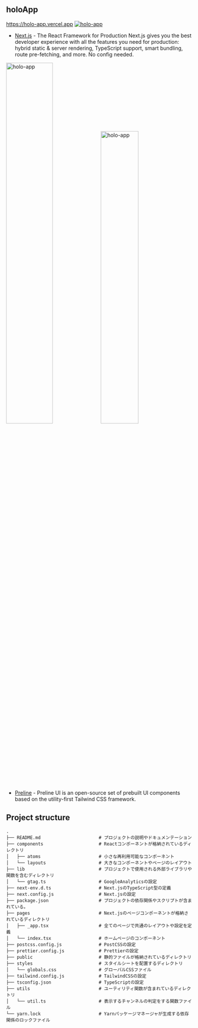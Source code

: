 ## holoApp

https://holo-app.vercel.app
<a href="https://holo-app.vercel.app" target="_blank" rel=”noopener”><img src="https://user-images.githubusercontent.com/96198088/214283904-4ec943e7-58c3-4b35-8cfa-afbe9a250546.png" alt="holo-app" /></a>

- [Next.js](https://nextjs.org/) - The React Framework for Production Next.js gives you the best developer experience with all the features you need for production: hybrid static & server rendering, TypeScript support, smart bundling, route pre-fetching, and more. No config needed.

<a href="https://holo-app.vercel.app" target="_blank" rel=”noopener”><img src="https://user-images.githubusercontent.com/96198088/214283941-fae3ee90-a7f7-44f6-bfe7-c6c3e07c0f91.png" alt="holo-app" width="50%" /></a>
<a href="https://holo-app.vercel.app" target="_blank" rel=”noopener”><img src="https://user-images.githubusercontent.com/96198088/214284033-a14d6fb6-9422-45d5-9c77-b4b083cb809f.png" alt="holo-app" width="45%" /></a>






- [Preline](https://preline.co/) - Preline UI is an open-source set of prebuilt UI components based on the utility-first Tailwind CSS framework.
 
## Project structure
```
.
├── README.md                      # プロジェクトの説明やドキュメンテーション
├── components                     # Reactコンポーネントが格納されているディレクトリ
│   ├── atoms                      # 小さな再利用可能なコンポーネント
│   └── layouts                    # 大きなコンポーネントやページのレイアウト
├── lib                            # プロジェクトで使用される外部ライブラリや関数を含むディレクトリ
│   └── gtag.ts                    # GoogleAnalyticsの設定
├── next-env.d.ts                  # Next.jsのTypeScript型の定義
├── next.config.js                 # Next.jsの設定
├── package.json                   # プロジェクトの依存関係やスクリプトが含まれている。
├── pages                          # Next.jsのページコンポーネントが格納されているディレクトリ
│   ├── _app.tsx                   # 全てのページで共通のレイアウトや設定を定義
│   └── index.tsx                  # ホームページのコンポーネント
├── postcss.config.js              # PostCSSの設定
├── prettier.config.js             # Prettierの設定
├── public                         # 静的ファイルが格納されているディレクトリ
├── styles                         # スタイルシートを配置するディレクトリ
│   └── globals.css                # グローバルCSSファイル
├── tailwind.config.js             # TailwindCSSの設定
├── tsconfig.json                  # TypeScriptの設定
├── utils                          # ユーティリティ関数が含まれているディレクトリ
│   └── util.ts                    # 表示するチャンネルの判定をする関数ファイル
└── yarn.lock                      # Yarnパッケージマネージャが生成する依存関係のロックファイル
```

